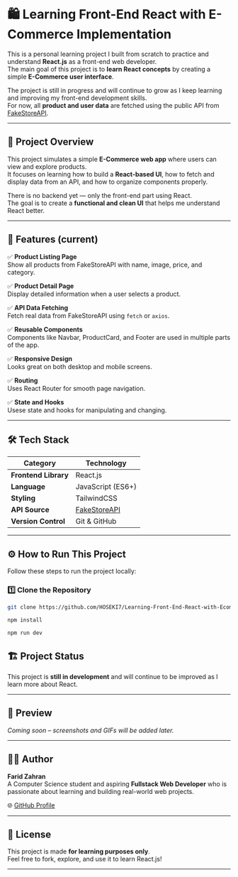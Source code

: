 # 🛍️ Learning Front-End React with E-Commerce Implementation

This is a personal learning project I built from scratch to practice and understand **React.js** as a front-end web developer.  
The main goal of this project is to **learn React concepts** by creating a simple **E-Commerce user interface**.

The project is still in progress and will continue to grow as I keep learning and improving my front-end development skills.  
For now, all **product and user data** are fetched using the public API from [FakeStoreAPI](https://fakestoreapi.com/).

---

## 🚀 Project Overview

This project simulates a simple **E-Commerce web app** where users can view and explore products.  
It focuses on learning how to build a **React-based UI**, how to fetch and display data from an API, and how to organize components properly.

There is no backend yet — only the front-end part using React.  
The goal is to create a **functional and clean UI** that helps me understand React better.

---

## 🧩 Features (current)

✅ **Product Listing Page**  
Show all products from FakeStoreAPI with name, image, price, and category.

✅ **Product Detail Page**  
Display detailed information when a user selects a product.

✅ **API Data Fetching**  
Fetch real data from FakeStoreAPI using `fetch` or `axios`.

✅ **Reusable Components**  
Components like Navbar, ProductCard, and Footer are used in multiple parts of the app.

✅ **Responsive Design**  
Looks great on both desktop and mobile screens.

✅ **Routing**  
Uses React Router for smooth page navigation.

✅ **State and Hooks**  
Usese state and hooks for manipulating and changing.

---

## 🛠️ Tech Stack

| Category             | Technology                                |
| -------------------- | ----------------------------------------- |
| **Frontend Library** | React.js                                  |
| **Language**         | JavaScript (ES6+)                         |
| **Styling**          | TailwindCSS                               |
| **API Source**       | [FakeStoreAPI](https://fakestoreapi.com/) |
| **Version Control**  | Git & GitHub                              |

---

## ⚙️ How to Run This Project

Follow these steps to run the project locally:

### 1️⃣ Clone the Repository

```bash
git clone https://github.com/HOSEKI7/Learning-Front-End-React-with-Ecommerce-UI-Implementation.git

```

```bash
npm install

```

```bash
npm run dev

```

## 🏗️ Project Status

This project is **still in development** and will continue to be improved as I learn more about React.

---

## 📸 Preview

_Coming soon – screenshots and GIFs will be added later._

---

## 👨‍💻 Author

**Farid Zahran**  
A Computer Science student and aspiring **Fullstack Web Developer** who is passionate about learning and building real-world web projects.

🌐 [GitHub Profile](https://github.com/HOSEKI7)

---

## 📝 License

This project is made **for learning purposes only**.  
Feel free to fork, explore, and use it to learn React.js!

---
